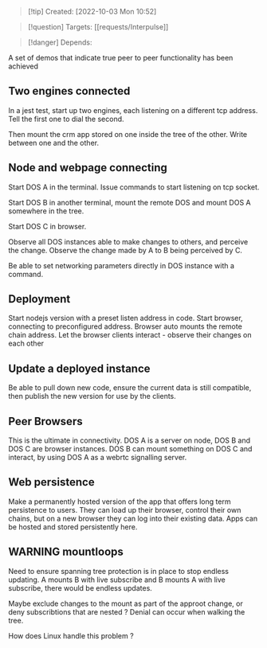 >[!tip] Created: [2022-10-03 Mon 10:52]

>[!question] Targets: [[requests/Interpulse]]

>[!danger] Depends: 

A set of demos that indicate true peer to peer functionality has been achieved
## Two engines connected
In a jest test, start up two engines, each listening on a different tcp address. Tell the first one to dial the second.

Then mount the crm app stored on one inside the tree of the other.
Write between one and the other.

## Node and webpage connecting
Start DOS A in the terminal. Issue commands to start listening on tcp socket.

Start DOS B in another terminal, mount the remote DOS and mount DOS A somewhere in the tree.

Start DOS C in browser.

Observe all DOS instances able to make changes to others, and perceive the change. Observe the change made by A to B being perceived by C.

Be able to set networking parameters directly in DOS instance with a command.

## Deployment
Start nodejs version with a preset listen address in code.
Start browser, connecting to preconfigured address.
Browser auto mounts the remote chain address.
Let the browser clients interact - observe their changes on each other

## Update a deployed instance
Be able to pull down new code, ensure the current data is still compatible, then publish the new version for use by the clients.

## Peer Browsers
This is the ultimate in connectivity. DOS A is a server on node, DOS B and DOS C are browser instances. DOS B can mount something on DOS C and interact, by using DOS A as a webrtc signalling server.

## Web persistence
Make a permanently hosted version of the app that offers long term persistence to users.  They can load up their browser, control their own chains, but on a new browser they can log into their existing data.  Apps can be hosted and stored persistently here.

## WARNING mountloops
Need to ensure spanning tree protection is in place to stop endless updating. A mounts B with live subscribe and B mounts A with live subscribe, there would be endless updates.

Maybe exclude changes to the mount as part of the approot change, or deny subscribtions that are nested ? Denial can occur when walking the tree.

How does Linux handle this problem ?